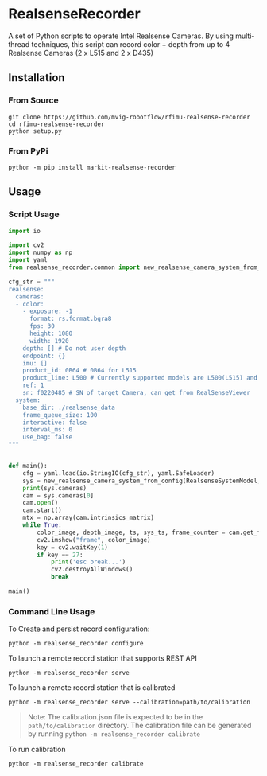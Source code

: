 # RealsenseRecorder

A set of Python scripts to operate Intel Realsense Cameras. By using multi-thread techniques, this script can record color + depth from up to 4 Realsense Cameras (2 x L515 and 2 x D435)

## Installation

### From Source

```shell
git clone https://github.com/mvig-robotflow/rfimu-realsense-recorder
cd rfimu-realsense-recorder
python setup.py
```

### From PyPi

```shell
python -m pip install markit-realsense-recorder
```

## Usage

### Script Usage

```python
import io

import cv2
import numpy as np
import yaml
from realsense_recorder.common import new_realsense_camera_system_from_config, RealsenseSystemModel

cfg_str = """
realsense:
  cameras:
  - color:
    - exposure: -1
      format: rs.format.bgra8
      fps: 30
      height: 1080
      width: 1920
    depth: [] # Do not user depth 
    endpoint: {}
    imu: []
    product_id: 0B64 # 0B64 for L515
    product_line: L500 # Currently supported models are L500(L515) and D400(D435)
    ref: 1
    sn: f0220485 # SN of target Camera, can get from RealSenseViewer
  system:
    base_dir: ./realsense_data
    frame_queue_size: 100
    interactive: false
    interval_ms: 0
    use_bag: false
"""


def main():
    cfg = yaml.load(io.StringIO(cfg_str), yaml.SafeLoader)
    sys = new_realsense_camera_system_from_config(RealsenseSystemModel, cfg['realsense'], None)
    print(sys.cameras)
    cam = sys.cameras[0]
    cam.open()
    cam.start()
    mtx = np.array(cam.intrinsics_matrix)
    while True:
        color_image, depth_image, ts, sys_ts, frame_counter = cam.get_frames()
        cv2.imshow("frame", color_image)
        key = cv2.waitKey(1)
        if key == 27:
            print('esc break...')
            cv2.destroyAllWindows()
            break

main()
```

### Command Line Usage

To Create and persist record configuration:

```shell
python -m realsense_recorder configure
```

To launch a remote record station that supports REST API

```shell
python -m realsense_recorder serve
```

To launch a remote record station that is calibrated 
```shell
python -m realsense_recorder serve --calibration=path/to/calibration
```

> Note: The calibration.json file is expected to be in the `path/to/calibration` directory. The calibration file can be generated by running `python -m realsense_recorder calibrate`

To run calibration

```shell
python -m realsense_recorder calibrate
```